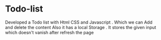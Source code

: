 # Todo-list
Developed a Todo list with Html CSS and Javascript . Which we can Add and delete the content Also it has a local Storage . It stores the given input which doesn't vanish after refresh the page 

